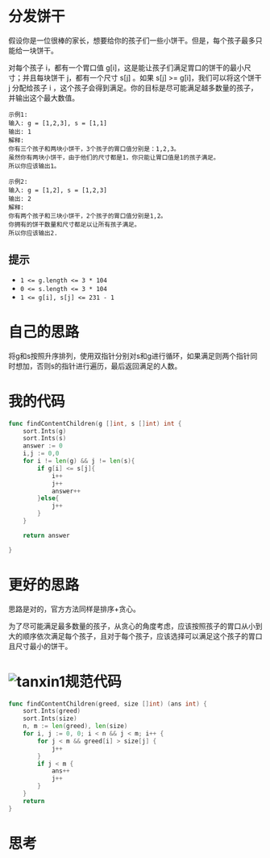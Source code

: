 # 分发饼干

假设你是一位很棒的家长，想要给你的孩子们一些小饼干。但是，每个孩子最多只能给一块饼干。

对每个孩子 i，都有一个胃口值 g[i]，这是能让孩子们满足胃口的饼干的最小尺寸；并且每块饼干 j，都有一个尺寸 s[j] 。如果 s[j] >= g[i]，我们可以将这个饼干 j 分配给孩子 i ，这个孩子会得到满足。你的目标是尽可能满足越多数量的孩子，并输出这个最大数值。

```
示例1:
输入: g = [1,2,3], s = [1,1]
输出: 1
解释: 
你有三个孩子和两块小饼干，3个孩子的胃口值分别是：1,2,3。
虽然你有两块小饼干，由于他们的尺寸都是1，你只能让胃口值是1的孩子满足。
所以你应该输出1。

示例2:
输入: g = [1,2], s = [1,2,3]
输出: 2
解释: 
你有两个孩子和三块小饼干，2个孩子的胃口值分别是1,2。
你拥有的饼干数量和尺寸都足以让所有孩子满足。
所以你应该输出2.
```

## 提示

- `1 <= g.length <= 3 * 104`
- `0 <= s.length <= 3 * 104`
- `1 <= g[i], s[j] <= 231 - 1`

# 自己的思路

将g和s按照升序排列，使用双指针分别对s和g进行循环，如果满足则两个指针同时想加，否则s的指针进行遍历，最后返回满足的人数。

# 我的代码

```go
func findContentChildren(g []int, s []int) int {
    sort.Ints(g)
    sort.Ints(s)
    answer := 0
    i,j := 0,0
    for i != len(g) && j != len(s){
        if g[i] <= s[j]{
            i++
            j++
            answer++
        }else{
            j++
        }
    }

    return answer

}
```

# 更好的思路

思路是对的，官方方法同样是排序+贪心。

为了尽可能满足最多数量的孩子，从贪心的角度考虑，应该按照孩子的胃口从小到大的顺序依次满足每个孩子，且对于每个孩子，应该选择可以满足这个孩子的胃口且尺寸最小的饼干。

# ![tanxin1](https://github.com/enzeyu/leetcode_enzeyu/tree/master/pics/tanxin1.png)规范代码

```go
func findContentChildren(greed, size []int) (ans int) {
    sort.Ints(greed)
    sort.Ints(size)
    n, m := len(greed), len(size)
    for i, j := 0, 0; i < n && j < m; i++ {
        for j < m && greed[i] > size[j] {
            j++
        }
        if j < m {
            ans++
            j++
        }
    }
    return
}
```

# 思考



